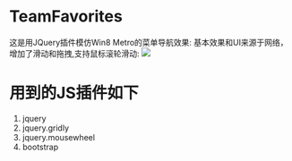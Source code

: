 # TeamFavorites

这是用JQuery插件模仿Win8 Metro的菜单导航效果:
基本效果和UI来源于网络，增加了滑动和拖拽,支持鼠标滚轮滑动:
<img src="http://photo.yupoo.com/leeolevis/EMvagrma/medish.jpg"></img>

# 用到的JS插件如下 #
<ol>
<li>jquery</li>
<li>jquery.gridly</li>
<li>jquery.mousewheel</li>
<li>bootstrap</li>
</ol>




